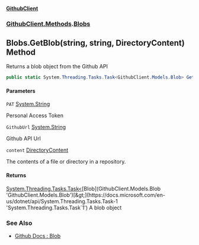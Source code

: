 #### [GithubClient](index 'index')
### [GithubClient.Methods](GithubClient.Methods 'GithubClient.Methods').[Blobs](GithubClient.Methods.Blobs 'GithubClient.Methods.Blobs')

## Blobs.GetBlob(string, string, DirectoryContent) Method

Returns a blob object from the Github API

```csharp
public static System.Threading.Tasks.Task<GithubClient.Models.Blob> GetBlob(string PAT, string GithubUrl, GithubClient.Models.DirectoryContent content);
```
#### Parameters

<a name='GithubClient.Methods.Blobs.GetBlob(string,string,GithubClient.Models.DirectoryContent).PAT'></a>

`PAT` [System.String](https://docs.microsoft.com/en-us/dotnet/api/System.String 'System.String')

Personal Access Token

<a name='GithubClient.Methods.Blobs.GetBlob(string,string,GithubClient.Models.DirectoryContent).GithubUrl'></a>

`GithubUrl` [System.String](https://docs.microsoft.com/en-us/dotnet/api/System.String 'System.String')

Github API Url

<a name='GithubClient.Methods.Blobs.GetBlob(string,string,GithubClient.Models.DirectoryContent).content'></a>

`content` [DirectoryContent](GithubClient.Models.DirectoryContent 'GithubClient.Models.DirectoryContent')

The contents of a file or directory in a repository.

#### Returns
[System.Threading.Tasks.Task&lt;](https://docs.microsoft.com/en-us/dotnet/api/System.Threading.Tasks.Task-1 'System.Threading.Tasks.Task`1')[Blob](GithubClient.Models.Blob 'GithubClient.Models.Blob')[&gt;](https://docs.microsoft.com/en-us/dotnet/api/System.Threading.Tasks.Task-1 'System.Threading.Tasks.Task`1')
A blob object

### See Also
- [Github Docs : Blob](https://docs.github.com/en/rest/git/blobs 'https://docs.github.com/en/rest/git/blobs')